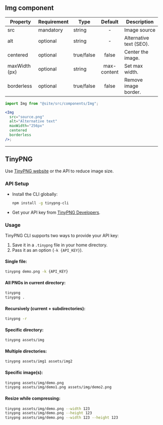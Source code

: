 ## Img component

| Property      | Requirement | Type       |   Default   | Description             |
| ------------- | ----------- | ---------- | :---------: | ----------------------- |
| src           | mandatory   | string     |      -      | Image source            |
| alt           | optional    | string     |      -      | Alternative text (SEO). |
| centered      | optional    | true/false |    false    | Center the image.       |
| maxWidth (px) | optional    | string     | max-content | Set max width.          |
| borderless    | optional    | true/false |    false    | Remove image border.    |

```jsx
import Img from "@site/src/components/Img";

<Img
  src="source.png"
  alt="Alternative text"
  maxWidth="256px"
  centered
  borderless
/>;
```

---

## TinyPNG

Use [TinyPNG website](https://tinypng.com/) or the API to reduce image size.

### API Setup

- Install the CLI globally:

  ```bash
  npm install -g tinypng-cli
  ```

- Get your API key from [TinyPNG Developers](https://tinify.com/developers).

### Usage

TinyPNG CLI supports two ways to provide your API key:

1. Save it in a `.tinypng` file in your home directory.
2. Pass it as an option (`-k {API_KEY}`).

#### Single file:

```bash
tinypng demo.png -k {API_KEY}
```

#### All PNGs in current directory:

```bash
tinypng
tinypng .
```

#### Recursively (current + subdirectories):

```bash
tinypng -r
```

#### Specific directory:

```bash
tinypng assets/img
```

#### Multiple directories:

```bash
tinypng assets/img1 assets/img2
```

#### Specific image(s):

```bash
tinypng assets/img/demo.png
tinypng assets/img/demo1.png assets/img/demo2.png
```

#### Resize while compressing:

```bash
tinypng assets/img/demo.png --width 123
tinypng assets/img/demo.png --height 123
tinypng assets/img/demo.png --width 123 --height 123
```
